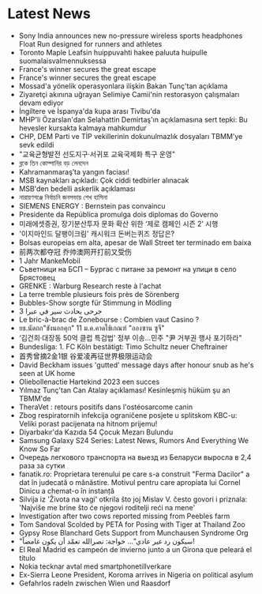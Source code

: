 # Latest News
-  Sony India announces new no-pressure wireless sports headphones Float Run designed for runners and athletes
-  Toronto Maple Leafsin huippuvahti hakee paluuta huipulle suomalaisvalmennuksessa
-  France's winner secures the great escape
-  France's winner secures the great escape
-  Mossad'a yönelik operasyonlara ilişkin Bakan Tunç'tan açıklama
-  Ziyaretçi akınına uğrayan Selimiye Camii'nin restorasyon çalışmaları devam ediyor
-  İngiltere ve İspanya'da kupa arası Tivibu'da
-  MHP'li Özarslan'dan Selahattin Demirtaş'ın açıklamasına sert tepki: Bu hevesler kursakta kalmaya mahkumdur
-  CHP, DEM Parti ve TİP vekillerinin dokunulmazlık dosyaları TBMM'ye sevk edildi
-  "교육균형발전 선도지구·서귀포 교육국제화 특구 운영"
-  ব্লকে তিন কোম্পানির বড় লেনদেন
-  Kahramanmaraş’ta yangın faciası!
-  MSB kaynakları açıkladı: Çok ciddi tedbirler alınacak
-  MSB'den bedelli askerlik açıklaması
-  নারায়ণগঞ্জে নির্বাচনি জনসভায় শেখ হাসিনা
-  SIEMENS ENERGY : Bernstein pas convaincu
-  Presidente da República promulga dois diplomas do Governo
-  미래에셋증권, 장기분산투자 문화 확산 위한 ‘제로 캠페인 시즌 2’ 시행
-  '이지마인드 달팽이크림' 캐시워크 돈버는퀴즈 정답은?
-  Bolsas europeias em alta, apesar de Wall Street ter terminado em baixa
-  前两次都夺冠 乔帅澳网开打前又受伤
-  1 Jahr MankeMobil
-  Съветници на БСП – Бургас с питане за ремонт на улици в село Брястовец
-  GRENKE : Warburg Research reste à l'achat
-  La terre tremble plusieurs fois près de Sörenberg
-  Bubbles-Show sorgte für Stimmung in Mödling
-  3 جرحى بحادث سير في عبرا
-  Le bric-à-brac de Zonebourse : Combien vaut Casino ?
-  ยธ.นัดถก"ขังนอกคุก" 11 ม.ค.คาดใช้เกณฑ์ "อองซาน ซูจี"
-  ‘김건희·대장동 50억 클럽 특검법' 정부 이송…민주 "尹 거부권 행사 포기하라"
-  Bundesliga: 1. FC Köln bestätigt: Timo Schultz neuer Cheftrainer
-  首秀曾摘2金1银 谷爱凌再征世界极限运动会
-  David Beckham issues 'gutted' message days after honour snub as he's seen at UK home
-  Oliebollenactie Hartekind 2023 een succes
-  Yılmaz Tunç'tan Can Atalay açıklaması! Kesinleşmiş hüküm şu an TBMM'de
-  TheraVet : retours positifs dans l'ostéosarcome canin
-  Zbog respiratornih infekcija ograničene posjete u splitskom KBC-u: Veliki porast pacijenata na hitnom prijemu!
-  Diyarbakır'da Kazıda 54 Çocuk Mezarı Bulundu
-  Samsung Galaxy S24 Series: Latest News, Rumors And Everything We Know So Far
-  Очередь легкового транспорта на выезд из Беларуси выросла в 2,4 раза за сутки
-  fanatik.ro: Proprietara terenului pe care s-a construit "Ferma Dacilor" a dat în judecată o mănăstire. Motivul pentru care apropiata lui Cornel Dinicu a chemat-o în instanță
-  Silvija iz 'Života na vagi' otkrila što joj Mislav V. često govori i priznala: 'Najviše me brine što će njegovi roditelji reći na mene'
-  Investigation after two cows reported missing from Peebles farm
-  Tom Sandoval Scolded by PETA for Posing with Tiger at Thailand Zoo
-  Gypsy Rose Blanchard Gets Support from Munchausen Syndrome Org
-  "سيكون رد غير عادي"... خواجة: نصرالله تعمّد أن يكون غامضاً!
-  El Real Madrid es campeón de invierno junto a un Girona que peleará el título
-  Nokia tecknar avtal med smartphonetillverkare
-  Ex-Sierra Leone President, Koroma arrives in Nigeria on political asylum
-  Gefahrlos radeln zwischen Wien und Raasdorf
